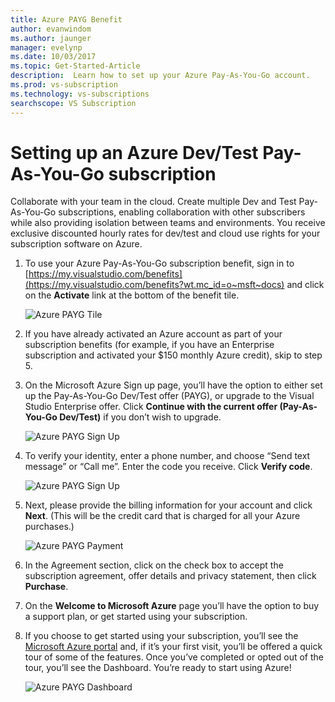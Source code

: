 ```yaml
---
title: Azure PAYG Benefit 
author: evanwindom
ms.author: jaunger
manager: evelynp
ms.date: 10/03/2017
ms.topic: Get-Started-Article
description:  Learn how to set up your Azure Pay-As-You-Go account.
ms.prod: vs-subscription
ms.technology: vs-subscriptions
searchscope: VS Subscription
---
```


# Setting up an Azure Dev/Test Pay-As-You-Go subscription
Collaborate with your team in the cloud.  Create multiple Dev and Test Pay-As-You-Go subscriptions, enabling collaboration with other subscribers while also providing isolation between teams and environments.  You receive exclusive discounted hourly rates for dev/test and cloud use rights for your subscription software on Azure.

1.	To use your Azure Pay-As-You-Go subscription benefit, sign in to [https://my.visualstudio.com/benefits](https://my.visualstudio.com/benefits?wt.mc_id=o~msft~docs) and click on the **Activate** link at the bottom of the benefit tile.   

    ![Azure PAYG Tile](_img\vs-azure-payg\vs-azure-payg-tile.png) 

2.	If you have already activated an Azure account as part of your subscription benefits (for example, if you have an Enterprise subscription and activated your $150 monthly Azure credit), skip to step 5.

3.	On the Microsoft Azure Sign up page, you’ll have the option to either set up the Pay-As-You-Go Dev/Test offer (PAYG), or upgrade to the Visual Studio Enterprise offer.  Click **Continue with the current offer (Pay-As-You-Go Dev/Test)** if you don’t wish to upgrade. 

    ![Azure PAYG Sign Up](_img\vs-azure-payg\vs-azure-payg-signup-cropped.png) 

4.	To verify your identity, enter a phone number, and choose “Send text message” or “Call me”.  Enter the code you receive.  Click **Verify code**. 

    ![Azure PAYG Sign Up](_img\vs-azure-payg\vs-azure-payg-identity-cropped.png) 


5.	Next, please provide the billing information for your account and click **Next**.  (This will be the credit card that is charged for all your Azure purchases.)  

    ![Azure PAYG Payment](_img\vs-azure-payg\vs-azure-payg-payment-cropped.png) 
        

6.	In the Agreement section, click on the check box to accept the subscription agreement, offer details and privacy statement, then click **Purchase**. 

7.	On the **Welcome to Microsoft Azure** page you’ll have the option to buy a support plan, or get started using your subscription.   

8.	If you choose to get started using your subscription, you’ll see the [Microsoft Azure portal](https://portal.azure.com) and, if it’s your first visit, you’ll be offered a quick tour of some of the features.  Once you’ve completed or opted out of the tour, you’ll see the Dashboard.  You’re ready to start using Azure!
  
    ![Azure PAYG Dashboard](_img\vs-azure-payg\vs-azure-payg-dashboard-cropped.png) 
